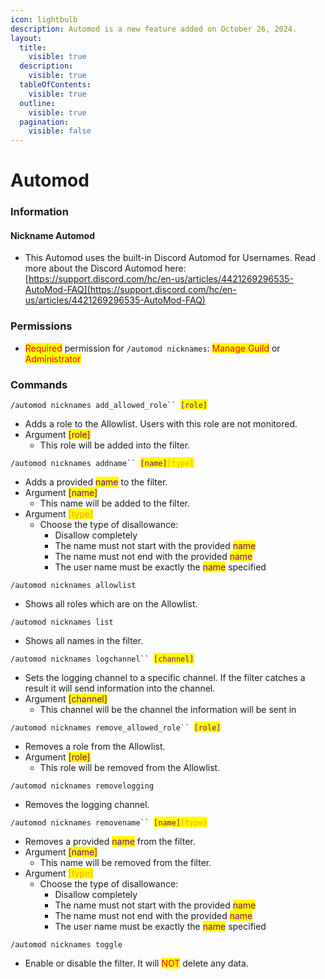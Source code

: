 ```yaml
---
icon: lightbulb
description: Automod is a new feature added on October 26, 2024.
layout:
  title:
    visible: true
  description:
    visible: true
  tableOfContents:
    visible: true
  outline:
    visible: true
  pagination:
    visible: false
---
```


# Automod

### Information

#### Nickname Automod

* This Automod uses the built-in Discord Automod for Usernames. Read more about the Discord Automod here: [https://support.discord.com/hc/en-us/articles/4421269296535-AutoMod-FAQ](https://support.discord.com/hc/en-us/articles/4421269296535-AutoMod-FAQ)

### Permissions

* <mark style="color:red;">Required</mark> permission for `/automod nicknames`: <mark style="color:red;">Manage Guild</mark> or <mark style="color:red;">Administrator</mark>

### Commands

`/automod nicknames add_allowed_role`` `<mark style="color:purple;">`[role]`</mark>

* Adds a role to the Allowlist. Users with this role are not monitored.
* Argument <mark style="color:purple;">\[role]</mark>
  * This role will be added into the filter.

`/automod nicknames addname`` `<mark style="color:purple;">`[name]`</mark><mark style="color:orange;">`[type]`</mark>

* Adds a provided <mark style="color:purple;">name</mark> to the filter.&#x20;
* Argument <mark style="color:purple;">\[name]</mark>
  * This name will be added to the filter.
* Argument <mark style="color:orange;">\[type]</mark>
  * Choose the type of disallowance:
    * Disallow completely
    * The name must not start with the provided <mark style="color:purple;">name</mark>
    * The name must not end with the provided <mark style="color:purple;">name</mark>
    * The user name must be exactly the <mark style="color:purple;">name</mark> specified

`/automod nicknames allowlist`

* Shows all roles which are on the Allowlist.

`/automod nicknames list`

* Shows all names in the filter.

`/automod nicknames logchannel`` `<mark style="color:purple;">`[channel]`</mark>

* Sets the logging channel to a specific channel. If the filter catches a result it will send information into the channel.
* Argument <mark style="color:purple;">\[channel]</mark>
  * This channel will be the channel the information will be sent in

`/automod nicknames remove_allowed_role`` `<mark style="color:purple;">`[role]`</mark>

* Removes a role from the Allowlist.
* Argument <mark style="color:purple;">\[role]</mark>
  * This role will be removed from the Allowlist.

`/automod nicknames removelogging`

* Removes the logging channel.

`/automod nicknames removename`` `<mark style="color:purple;">`[name]`</mark><mark style="color:orange;">`[type]`</mark>

* Removes a provided <mark style="color:purple;">name</mark> from the filter.&#x20;
* Argument <mark style="color:purple;">\[name]</mark>
  * This name will be removed from the filter.
* Argument <mark style="color:orange;">\[type]</mark>
  * Choose the type of disallowance:
    * Disallow completely
    * The name must not start with the provided <mark style="color:purple;">name</mark>
    * The name must not end with the provided <mark style="color:purple;">name</mark>
    * The user name must be exactly the <mark style="color:purple;">name</mark> specified

`/automod nicknames toggle`

* Enable or disable the filter. It will <mark style="color:red;">NOT</mark> delete any data.

